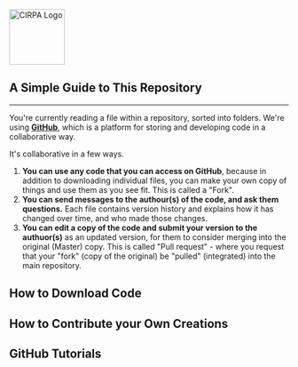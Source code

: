 <img src="https://is4-ssl.mzstatic.com/image/thumb/Purple128/v4/c1/37/2a/c1372a8b-7779-cc88-917f-17db385bdae2/source/512x512bb.jpg" alt="CIRPA Logo" title="CIRPA" width="100"/>

## A Simple Guide to This Repository
---
You're currently reading a file within a repository, sorted into folders. We're using **[GitHub](https://github.com/)**, which is a platform for storing and developing code in a collaborative way.

It's collaborative in a few ways.
1. **You can use any code that you can access on GitHub**, because in addition to downloading individual files, you can make your own copy of things and use them as you see fit. This is called a "Fork". 
2. **You can send messages to the authour(s) of the code, and ask them questions.** Each file contains version history and explains how it has changed over time, and who made those changes.
3. **You can edit a copy of the code and submit your version to the authuor(s)** as an updated version, for them to consider merging into the original (Master) copy. This is called "Pull request" - where you request that your "fork" (copy of the original) be "pulled" (integrated) into the main repository.


## How to Download Code


## How to Contribute your Own Creations


## GitHub Tutorials
